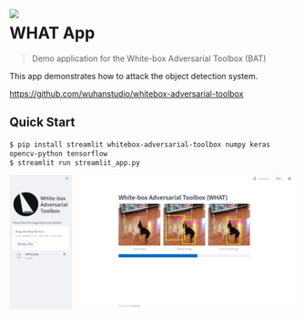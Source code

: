 <a href="https://github.com/wuhanstudio/whitebox-adversarial-toolbox"><img src="https://what.wuhanstudio.uk/images/what.png" width=300px style="float: left;" ></a>

# WHAT App

> Demo application for the White-box Adversarial Toolbox (BAT)

This app demonstrates how to attack the object detection system.

https://github.com/wuhanstudio/whitebox-adversarial-toolbox

## Quick Start

```
$ pip install streamlit whitebox-adversarial-toolbox numpy keras opencv-python tensorflow 
$ streamlit run streamlit_app.py
```

![](what-app.png)
